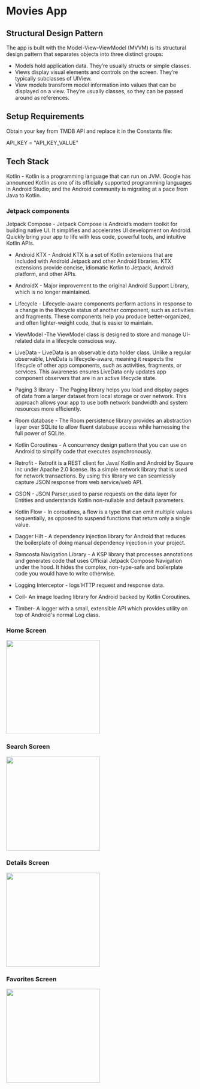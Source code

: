 # Movies App

## Structural Design Pattern

The app is built with the Model-View-ViewModel (MVVM) is its structural design pattern that separates objects into three distinct groups:
- Models hold application data. They’re usually structs or simple classes.
- Views display visual elements and controls on the screen. They’re typically subclasses of UIView.
- View models transform model information into values that can be displayed on a view. They’re usually classes, so they can be passed around as references.

## Setup Requirements

Obtain your key from TMDB API and replace it in the Constants file:

API_KEY = "API_KEY_VALUE"

## Tech Stack

Kotlin - Kotlin is a programming language that can run on JVM. Google has announced Kotlin as one of its officially supported programming languages in Android Studio; and the Android community is migrating at a pace from Java to Kotlin.

### Jetpack components

Jetpack Compose - Jetpack Compose is Android’s modern toolkit for building native UI. It simplifies and accelerates UI development on Android. Quickly bring your app to life with less code, powerful tools, and intuitive Kotlin APIs.

- Android KTX - Android KTX is a set of Kotlin extensions that are included with Android Jetpack and other Android libraries. KTX extensions provide concise, idiomatic Kotlin to Jetpack, Android platform, and other APIs.

- AndroidX - Major improvement to the original Android Support Library, which is no longer maintained.

- Lifecycle - Lifecycle-aware components perform actions in response to a change in the lifecycle status of another component, such as activities and fragments. These components help you produce better-organized, and often lighter-weight code, that is easier to maintain.

- ViewModel -The ViewModel class is designed to store and manage UI-related data in a lifecycle conscious way.

- LiveData - LiveData is an observable data holder class. Unlike a regular observable, LiveData is lifecycle-aware, meaning it respects the lifecycle of other app components, such as activities, fragments, or services. This awareness ensures LiveData only updates app component observers that are in an active lifecycle state.

- Paging 3 library - The Paging library helps you load and display pages of data from a larger dataset from local storage or over network. This approach allows your app to use both network bandwidth and system resources more efficiently.

- Room database - The Room persistence library provides an abstraction layer over SQLite to allow fluent database access while harnessing the full power of SQLite. 

- Kotlin Coroutines - A concurrency design pattern that you can use on Android to simplify code that executes asynchronously.

- Retrofit - Retrofit is a REST client for Java/ Kotlin and Android by Square inc under Apache 2.0 license. Its a simple network library that is used for network transactions. By using this library we can seamlessly capture JSON response from web service/web API.

- GSON - JSON Parser,used to parse requests on the data layer for Entities and understands Kotlin non-nullable and default parameters.

- Kotlin Flow - In coroutines, a flow is a type that can emit multiple values sequentially, as opposed to suspend functions that return only a single value.

- Dagger Hilt - A dependency injection library for Android that reduces the boilerplate of doing manual dependency injection in your project.

- Ramcosta Navigation Library - A KSP library that processes annotations and generates code that uses Official Jetpack Compose Navigation under the hood. It hides the complex, non-type-safe and boilerplate code you would have to write otherwise.

- Logging Interceptor - logs HTTP request and response data.

- Coil- An image loading library for Android backed by Kotlin Coroutines.

- Timber- A logger with a small, extensible API which provides utility on top of Android's normal Log class.

### Home Screen

<img src="https://github.com/EliYakubov7/Movies-App/blob/main/screenshots/home_screen.jpg" width="250">

### Search Screen

<img src="https://github.com/EliYakubov7/Movies-App/blob/main/screenshots/search_screen.jpg" width="250">

### Details Screen 

<img src="https://github.com/EliYakubov7/Movies-App/blob/main/screenshots/details_screen.jpg" width="250">

### Favorites Screen 

<img src="https://github.com/EliYakubov7/Movies-App/blob/main/screenshots/favorites_screen.jpg" width="250">
